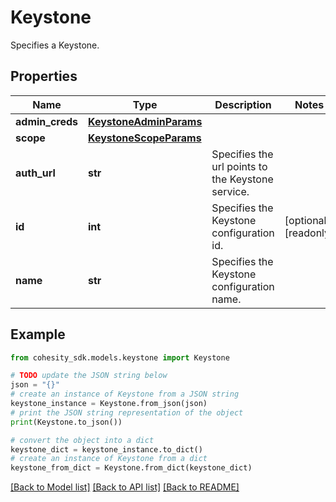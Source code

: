 # Keystone

Specifies a Keystone.

## Properties

Name | Type | Description | Notes
------------ | ------------- | ------------- | -------------
**admin_creds** | [**KeystoneAdminParams**](KeystoneAdminParams.md) |  | 
**scope** | [**KeystoneScopeParams**](KeystoneScopeParams.md) |  | 
**auth_url** | **str** | Specifies the url points to the Keystone service. | 
**id** | **int** | Specifies the Keystone configuration id. | [optional] [readonly] 
**name** | **str** | Specifies the Keystone configuration name. | 

## Example

```python
from cohesity_sdk.models.keystone import Keystone

# TODO update the JSON string below
json = "{}"
# create an instance of Keystone from a JSON string
keystone_instance = Keystone.from_json(json)
# print the JSON string representation of the object
print(Keystone.to_json())

# convert the object into a dict
keystone_dict = keystone_instance.to_dict()
# create an instance of Keystone from a dict
keystone_from_dict = Keystone.from_dict(keystone_dict)
```
[[Back to Model list]](../README.md#documentation-for-models) [[Back to API list]](../README.md#documentation-for-api-endpoints) [[Back to README]](../README.md)


